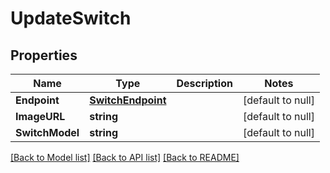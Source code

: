 # UpdateSwitch

## Properties
Name | Type | Description | Notes
------------ | ------------- | ------------- | -------------
**Endpoint** | [**SwitchEndpoint**](SwitchEndpoint.md) |  | [default to null]
**ImageURL** | **string** |  | [default to null]
**SwitchModel** | **string** |  | [default to null]

[[Back to Model list]](../README.md#documentation-for-models) [[Back to API list]](../README.md#documentation-for-api-endpoints) [[Back to README]](../README.md)


